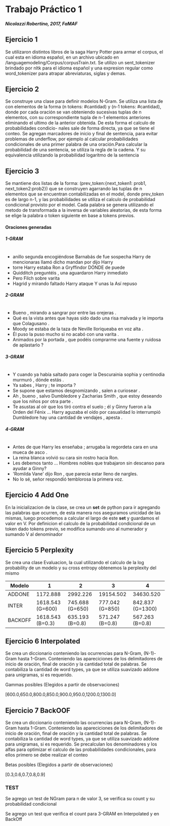 # Trabajo Práctico 1
##### Nicolazzi Robertino, 2017, FaMAF

## Ejercicio 1

Se utilizaron distintos libros de la saga Harry Potter para armar el corpus,
el cual esta en idioma español, en un archivo ubicado en 
/languagemodeling/Corpus/corpusTrain.txt. Se utilizo un sent_tokenizer brindado
 por nltk para el idioma español y una expresion regular como word_tokenizer 
 para atrapar abreviaturas, siglas y demas.

## Ejercicio 2
Se construye una clase para definir modelos N-Gram. Se utiliza una lista de
con elementos de la forma (n tokens: #cantidad) y (n-1 tokens: #cantidad), 
donde por cada oración se van obteniendo sucesivas tuplas de n elementos, 
con su correspondiente tupla de n-1 elementos anteriores eliminando el ultimo
de la anterior obtenida. De esta forma el calculo de probabilidades condicio-
nales sale de forma directa, ya que se tiene el conteo. Se agregan marcadores
de inicio y final de sentencia, para evitar problemas de underflow, por 
ejemplo al calcular probabilidades condicionales de una primer palabra de una 
oración.Para calcular la probabilidad de una sentencia, se utiliza la regla de
la cadena. Y su equivalencia utilizando la probabilidad logaritmo de la 
sentencia

## Ejercicio 3

Se mantiene dos listas de la forma:
(prev_token:{next_token1: prob1, next_token2:prob2}) que se construyen agarrando
las tuplas de n elementos que se encuentran contabilizadas en el model, donde 
prev_token es de largo n-1, y las probabilidades se utiliza el calculo de 
probabilidad condicional provisto por el model. 
Cada palabra se genera utilizando el metodo de transformada a la inversa de
variables aleatorias, de esta forma se elige la palabra o token siguiente en 
base a tokens previos.

#### Oraciones generadas
##### 1-GRAM
#
* anillo segunda encogiéndose Barnabás de fue sospecha Harry de mencionaras llamó dicho mandan por dijo Harry
* torre Harry estaba Ron a Gryffindor DÓNDE de puede
* Quidditch preguntéis , una aguardaron Harry inmediato
* Pero Filch sobre varita
* Hagrid y mirando faltado Harry ataque Y unas la Así repuso

##### 2-GRAM
#
* Bueno , mirando a sangrar por entre las orejeras .
* Qué es la vista antes que hayas sido dado una risa malvada y le importa que Colagusano .
* Moody se estaba de la taza de Neville lloriqueaba en voz alta .
* Él puso la puso mucho si no acabó con una varita .
* Animados por la portada , que podéis comprarme una fuente y ruidosa de aplastarlo ?

##### 3-GRAM
#
* Y cuando ya había saltado para coger la Descurainia sophia y centinodia murmuró , dónde estás .
* Ya sabes , Harry ; te importa ?
* Se supone que estamos desgnomizando , salen a curiosear .
* Ah , bueno , salvo Dumbledore y Zacharias Smith , que estoy deseando que los niños por otra parte .
* Te asustas al oír que los tiró contra el suelo ; él y Ginny fueron a la Orden del Fénix ... Harry aguzaba el oído por casualidad lo interrumpió Dumbledore hay una cantidad de vendajes , apesta .


##### 4-GRAM
#
* Antes de que Harry les enseñaba ; arrugaba la regordeta cara en una mueca de asco .
* La reina blanca volvió su cara sin rostro hacia Ron.
* Les debemos tanto ... Hombres nobles que trabajaron sin descanso para ayudar a Ginny?
* 'Romilda Vane' dijo Ron , que parecía estar lleno de nargles.
* No lo sé, señor respondió temblorosa la primera voz.


## Ejercicio 4 Add One

En la inicializacion de la clase, se crea un **set** de python para ir 
agregando las palabras que ocurren, de esta manera nos aseguramos unicidad de
las mismas, luego procedemos a calcular el largo de este **set** y guardamos
el valor en V.
Por definicion el calculo de la probabilidad condicional de un token dado
tokens previo, se modifica sumando uno al numerador y sumando V al denominador

## Ejercicio 5 Perplexity
Se crea una clase Evaluacion, la cual utilizando el calculo de la log probability de un modelo y su cross entropy obtenemos la perplexity del mismo

| Modelo  | 1 | 2 | 3 | 4 |
| ------  | ------ | ------ | ------ | ------ |
| ADDONE  | 1172.888 | 2992.226 | 19154.502 | 34630.520 |
| INTER   | 1618.543 (G=600) | 745.688 (G=650) | 777.042 (G=850) | 842.837 (G=1300) |
| BACKOFF | 1618.543 (B=0.3)| 635.193 (B=0.8) | 571.247 (B=0.8)   | 567.263 (B=0.8)  |


## Ejercicio 6 Interpolated

Se crea un diccionario conteniendo las ocurrencias para N-Gram, (N-1)-Gram hasta 1-Gram.
Conteniendo las apareciciones de los delimitadores de inicio de oración, final de oración
y la cantidad total de palabras. Se contabiliza la cantidad de word types, ya que 
se utiliza suavizado addone para unigramas, si es requerido.

Gammas posibles (Elegidos a partir de observaciones)

[600.0,650.0,800.0,850.0,900.0,950.0,1200.0,1300.0]

## Ejercicio 7 BackOOF

Se crea un diccionario conteniendo las ocurrencias para N-Gram, (N-1)-Gram hasta 1-Gram.
Conteniendo las apareciciones de los delimitadores de inicio de oración, final de oración
y la cantidad total de palabras. Se contabiliza la cantidad de word types, ya que 
se utiliza suavizado addone para unigramas, si es requerido.
Se precalculan los denominadores y los alfas para optimizar el calculo de las
probabilidades condicionales, para ellos primero se debe realizar el conteo


Betas posibles (Elegidos a partir de observaciones)

[0.3,0.6,0.7,0.8,0.9]

### TEST

Se agrego un test de NGram para n de valor 3, se verifica su count y su 
probabilidad condicional

Se agrego un test que verifica el count para 3-GRAM en Interpolated
y en BackOff